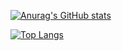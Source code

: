 [![Anurag's GitHub stats](https://github-readme-stats.vercel.app/api?username=dima203&show_icons=true&theme=github_dark)](https://github.com/anuraghazra/github-readme-stats)

[![Top Langs](https://github-readme-stats.vercel.app/api/top-langs/?username=dima203&layout=donut&theme=github_dark)](https://github.com/anuraghazra/github-readme-stats)
